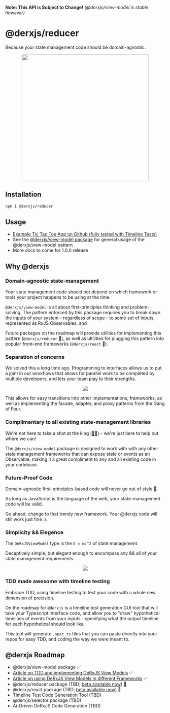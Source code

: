 **Note: This API is Subject to Change!**
_(@derxjs/view-model is stable however)_

# @derxjs/reducer

Because your state management code should be domain-agnostic.

<p align="center">
    <img src="https://github.com/ZackDeRose/derxjs/blob/main/derxjs-logo.jpg" height="400px"/>
</p>

## Installation

```bash
npm i @derxjs/reducer
```

## Usage

- [Example Tic Tac Toe App on Github (fully tested with Timeline Tests)](https://github.com/ZackDeRose/tic-tac-toe-rxjs-view-model/blob/main/libs/view-model/src/lib/using-reducer-package.ts)
- See the [@derxjs/view-model package](https://github.com/ZackDeRose/view-model) for general usage of the @derxjs/view-model pattern
- More docs to come for 1.0.0 release

## Why @derxjs

### Domain-agnostic state-management

Your state management code should not depend on which framework or tools your project happens to be using at the time.

`@derxjs/view-model` is all about first-principles thinking and problem-solving. The pattern enforced by this package requires you to break down the inputs of your system - regardless of scope - to some set of inputs, represented as RxJS Observables, and

Future packages on the roadmap will provide utilities for implementing this pattern (`@derxjs/reducer` 👀), as well as ultilities for plugging this pattern into popular front-end frameworks (`@derxjs/react` 👀).

### Separation of concerns

We solved this a long time ago. Programming to interfaces allows us to put a joint in our wrokflows that allows for parallel work to be completed by multiple developers, and lets your team play to their strengths.

<p align="center">
    <img src="https://github.com/ZackDeRose/derxjs/blob/main/separation-of-tasks.png" />
</p>

This allows for easy transitions into other implementations, frameworks, as well as implementing the facade, adapter, and proxy patterns from the Gang of Four.

### Complimentary to all existing state-management libraries

We're not here to take a shot at the king ([👑](https://ngrx.io/)👀) - we're just here to help out where we can!

The `@derxjs/view-model` package is designed to work with with any other state management frameworks that can expose state or events as an Observable, making it a great compliment to any and all existing code in your codebase.

### Future-Proof Code

Domain-agnostic first-principles-based code will never go out of style 🌲.

As long as JavaScript is the language of the web, your state-management code will be valid.

Go ahead, change to that trendy new framework. Your @derxjs code will still work just fine :).

### Simplicity && Elegence

The `DeRxJSViewModel` type is the `E = mc^2` of state management.

Deceptively simple, but elegant enough to encompass any && all of your state management requirements.

<p align="center">
    <img src="https://github.com/ZackDeRose/derxjs/blob/main/the-derxjs-view-model-pattern.png" />
</p>

### TDD made awesome with timeline testing

Embrace TDD, using timeline testing to test your code with a whole new dimension of precision.

On the roadmap for `@derxjs` is a timeline test generation GUI tool that will take your Typescript interface code, and allow you to "draw" hypothetical timelines of events from your inputs - specifying what the output timeline for each hypothetical should look like.

This tool will generate `.spec.ts` files that you can paste directly into your repos for easy TDD, and coding the way we were meant to.

## @derxjs Roadmap

- @derxjs/view-model package ✅
- [Article on TDD and implementing DeRxJS View Models](https://dev.to/zackderose/the-derxjsviewmodel-pattern-the-e-mc-2-of-state-management-part-1-3dka) ✅
- [Article on using DeRxJS View Models in different Frameworks](https://dev.to/zackderose/the-derxjsviewmodel-pattern-the-emc2-of-state-management-part-2-2i73) ✅
- @derxjs/reducer package (TBD; [beta available now](https://www.npmjs.com/package/@derxjs/reducer)) 🚧
- @derxjs/react package (TBD; [beta available now](https://www.npmjs.com/package/@derxjs/react)) 🚧
- Timeline Test Code Generation Tool (TBD)
- @derxjs/selector package (TBD)
- Ai-Driven DeRxJS Code Generation (TBD)
